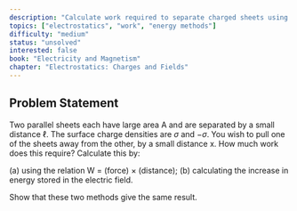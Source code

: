 ```yaml
---
description: "Calculate work required to separate charged sheets using two methods"
topics: ["electrostatics", "work", "energy methods"]
difficulty: "medium"
status: "unsolved"
interested: false
book: "Electricity and Magnetism"
chapter: "Electrostatics: Charges and Fields"
---
```


## Problem Statement
Two parallel sheets each have large area A and are separated by a small distance ℓ. The surface charge densities are $\sigma$ and $-\sigma$. You wish to pull one of the sheets away from the other, by a small distance x. How much work does this require? Calculate this by:

(a) using the relation W = (force) × (distance);
(b) calculating the increase in energy stored in the electric field.

Show that these two methods give the same result.
